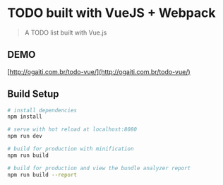 # TODO built with VueJS + Webpack

> A TODO list built with Vue.js

## DEMO

[http://ogaiti.com.br/todo-vue/](http://ogaiti.com.br/todo-vue/)

## Build Setup

```bash
# install dependencies
npm install

# serve with hot reload at localhost:8080
npm run dev

# build for production with minification
npm run build

# build for production and view the bundle analyzer report
npm run build --report
```
